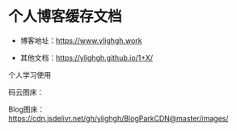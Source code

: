 # 个人博客缓存文档

* 博客地址：https://www.ylighgh.work

* 其他文档：https://ylighgh.github.io/1+X/


个人学习使用

码云图床：

Blog图床：https://cdn.jsdelivr.net/gh/ylighgh/BlogParkCDN@master/images/
